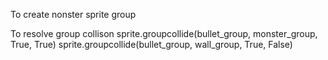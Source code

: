 To create nonster sprite group

To resolve group collison
    sprite.groupcollide(bullet_group, monster_group, True, True)
    sprite.groupcollide(bullet_group, wall_group, True, False)